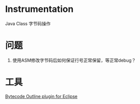 # Instrumentation

Java Class 字节码操作

# 问题

1. 使用ASM修改字节码后如何保证行号正常保留，等正常debug？

# 工具
[Bytecode Outline plugin for Eclipse](http://andrei.gmxhome.de/bytecode/index.html)